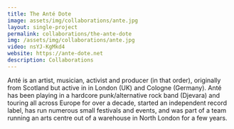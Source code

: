 ```yaml
---
title: The Anté Dote
image: assets/img/collaborations/ante.jpg
layout: single-project
permalink: collaborations/the-ante-dote
img: /assets/img/collaborations/ante.jpg
video: nsYJ-KgMkd4
website: https://ante-dote.net
description: Collaborations
---
```

Anté is an artist, musician, activist and producer (in that order), originally from Scotland but active in in London (UK) and Cologne (Germany). Anté has been playing in a hardcore punk/alternative rock band (Djevara) and touring all across Europe for over a decade, started an independent record label, has run numerous small festivals and events, and was part of a team running an arts centre out of a warehouse in North London for a few years.